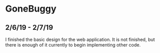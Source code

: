 # GoneBuggy
<b>2/6/19 - 2/7/19 </b> <br>
----------------------------
I finished the basic design for the web application. It is not finished, but there is enough of it currently to begin implementing other code. 
